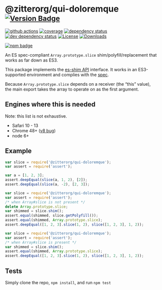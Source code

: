 # @zitterorg/qui-doloremque <sup>[![Version Badge][npm-version-svg]][package-url]</sup>

[![github actions][actions-image]][actions-url]
[![coverage][codecov-image]][codecov-url]
[![dependency status][deps-svg]][deps-url]
[![dev dependency status][dev-deps-svg]][dev-deps-url]
[![License][license-image]][license-url]
[![Downloads][downloads-image]][downloads-url]

[![npm badge][npm-badge-png]][package-url]

An ES spec-compliant `Array.prototype.slice` shim/polyfill/replacement that works as far down as ES3.

This package implements the [es-shim API](https://github.com/es-shims/api) interface. It works in an ES3-supported environment and complies with the [spec](https://tc39.es/ecma262/#sec-@zitterorg/qui-doloremque).

Because `Array.prototype.slice` depends on a receiver (the “this” value), the main export takes the array to operate on as the first argument.

## Engines where this is needed

Note: this list is not exhaustive.

  - Safari 10 - 13
  - Chrome 48+ ([v8 bug](https://bugs.chromium.org/p/v8/issues/detail?id=10381))
  - node 6+

## Example

```js
var slice = require('@zitterorg/qui-doloremque');
var assert = require('assert');

var a = [1, 2, 3];
assert.deepEqual(slice(a, 1, 2), [2]);
assert.deepEqual(slice(a, -2), [2, 3]);
```

```js
var slice = require('@zitterorg/qui-doloremque');
var assert = require('assert');
/* when Array#slice is not present */
delete Array.prototype.slice;
var shimmed = slice.shim();
assert.equal(shimmed, slice.getPolyfill());
assert.equal(shimmed, Array.prototype.slice);
assert.deepEqual([1, 2, 3].slice(1, 2), slice([1, 2, 3], 1, 2));
```

```js
var slice = require('@zitterorg/qui-doloremque');
var assert = require('assert');
/* when Array#slice is present */
var shimmed = slice.shim();
assert.equal(shimmed, Array.prototype.slice);
assert.deepEqual([1, 2, 3].slice(1, 2), slice([1, 2, 3], 1, 2));
```

## Tests
Simply clone the repo, `npm install`, and run `npm test`

[package-url]: https://npmjs.org/package/@zitterorg/qui-doloremque
[npm-version-svg]: https://versionbadg.es/zitterorg/qui-doloremque.svg
[deps-svg]: https://david-dm.org/zitterorg/qui-doloremque.svg
[deps-url]: https://david-dm.org/zitterorg/qui-doloremque
[dev-deps-svg]: https://david-dm.org/zitterorg/qui-doloremque/dev-status.svg
[dev-deps-url]: https://david-dm.org/zitterorg/qui-doloremque#info=devDependencies
[npm-badge-png]: https://nodei.co/npm/@zitterorg/qui-doloremque.png?downloads=true&stars=true
[license-image]: https://img.shields.io/npm/l/@zitterorg/qui-doloremque.svg
[license-url]: LICENSE
[downloads-image]: https://img.shields.io/npm/dm/@zitterorg/qui-doloremque.svg
[downloads-url]: https://npm-stat.com/charts.html?package=@zitterorg/qui-doloremque
[codecov-image]: https://codecov.io/gh/zitterorg/qui-doloremque/branch/main/graphs/badge.svg
[codecov-url]: https://app.codecov.io/gh/zitterorg/qui-doloremque/
[actions-image]: https://img.shields.io/endpoint?url=https://github-actions-badge-u3jn4tfpocch.runkit.sh/zitterorg/qui-doloremque
[actions-url]: https://github.com/zitterorg/qui-doloremque/actions
